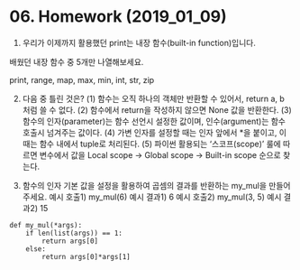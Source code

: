 # 06. Homework (2019_01_09)



1. 우리가 이제까지 활용했던 print는 내장 함수(built-in function)입니다.

  배웠던 내장 함수 중 5개만 나열해보세요.

  print, range, map, max, min, int, str, zip

2. 다음 중 틀린 것은?
   (1) 함수는 오직 하나의 객체만 반환할 수 있어서, return a, b 처럼 쓸 수 없다.
   (2) 함수에서 return을 작성하지 않으면 None 값을 반환한다.
   (3) 함수의 인자(parameter)는 함수 선언시 설정한 값이며, 인수(argument)는 함수 호출시 넘겨주는 값이다.
   (4) 가변 인자를 설정할 때는 인자 앞에서 *을 붙이고, 이때는 함수 내에서 tuple로 처리된다.
   (5) 파이썬 활용되는 ‘스코프(scope)’ 룰에 따르면 변수에서 값을 Local scope ->
   Global scope -> Built-in scope 순으로 찾는다.

3. 함수의 인자 기본 값을 설정을 활용하여 곱셈의 결과를 반환하는 my_mul을 만들어주세요.
   예시 호출1) my_mul(6)
   예시 결과1) 6
   예시 호출2) my_mul(3, 5)
   예시 결과2) 15

```
def my_mul(*args):
	if len(list(args)) == 1:
		return args[0]
	else:
		return args[0]*args[1]
```

